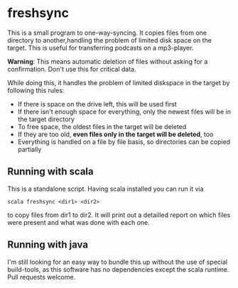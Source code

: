 freshsync
=========

This is a small program to one-way-syncing.
It copies files from one directory to another,handling the problem of limited disk space on the target.
This is useful for transferring podcasts on a mp3-player.

__Warning__: This means automatic deletion of files without asking for a confirmation. Don't use this for critical data.


While doing this, it handles the problem of limited diskspace in the target by following this rules:

* If there is space on the drive left, this will be used first
* If there isn't enough space for everything, only the newest files will be in the target directory
* To free space, the oldest files in the target will be deleted
* If they are too old, __even files only in the target will be deleted__, too
* Everything is handled on a file by file basis, so directories can be copied partially

Running with scala
------------------

This is a standalone script. Having scala installed you can run it via

    scala freshsync <dir1> <dir2>
    
to copy files from dir1 to dir2. It will print out a detailled report on which files were present and what was done with each one.

Running with java
-----------------

I'm still looking for an easy way to bundle this up without the use of special build-tools, as this software has no dependencies except the scala runtime. Pull requests welcome.
